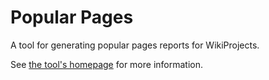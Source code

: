 Popular Pages
=============

A tool for generating popular pages reports for WikiProjects.

See [the tool's homepage](https://wikitech.wikimedia.org/wiki/Tool:Popular_Pages) for more information.
